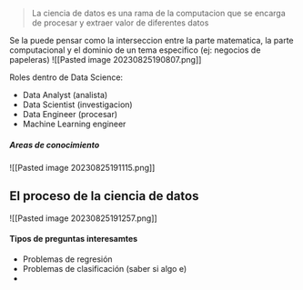 > La ciencia de datos es una rama de la computacion que se encarga de procesar y extraer valor de diferentes datos


Se la puede pensar como la interseccion entre la parte matematica, la parte computacional y el dominio de un tema especifico (ej: negocios de papeleras)
![[Pasted image 20230825190807.png]]

Roles dentro de Data Science:
- Data Analyst (analista)
- Data Scientist (investigacion)
- Data Engineer (procesar)
- Machine Learning engineer

##### Areas de conocimiento
![[Pasted image 20230825191115.png]]


## El proceso de la ciencia de datos
![[Pasted image 20230825191257.png]]

#### Tipos de preguntas interesamtes
- Problemas de regresión
- Problemas de clasificación (saber si algo e)
- 